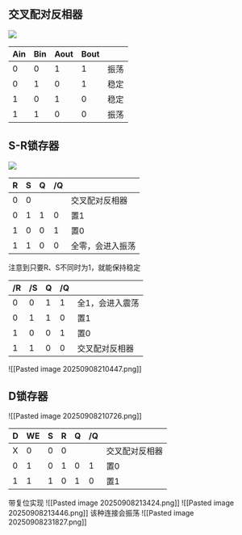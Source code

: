 ## 交叉配对反相器
![](https://ysyx.oscc.cc/slides/2306/resources/img/tikz-images/8cd44ebb6a2ad1735c95940a8b47b48d870c8073.png)

| Ain | Bin | Aout | Bout |     |
| --- | --- | ---- | ---- | --- |
| 0   | 0   | 1    | 1    | 振荡  |
| 0   | 1   | 0    | 1    | 稳定  |
| 1   | 0   | 1    | 0    | 稳定  |
| 1   | 1   | 0    | 0    | 振荡  |
## S-R锁存器
![](https://ysyx.oscc.cc/slides/2306/resources/img/tikz-images/aa8cfb24fd05163cd8be1d352bf2f44b1acb6043.png)

| R   | S   | Q   | /Q  |          |
| --- | --- | --- | --- | -------- |
| 0   | 0   |     |     | 交叉配对反相器  |
| 0   | 1   | 1   | 0   | 置1       |
| 1   | 0   | 0   | 1   | 置0       |
| 1   | 1   | 0   | 0   | 全零，会进入振荡 |
注意到只要R、S不同时为1，就能保持稳定

| /R  | /S  | Q   | /Q  |          |
| --- | --- | --- | --- | -------- |
| 0   | 0   | 1   | 1   | 全1，会进入震荡 |
| 0   | 1   | 1   | 0   | 置1       |
| 1   | 0   | 0   | 1   | 置0       |
| 1   | 1   | 0   | 0   | 交叉配对反相器  |

![[Pasted image 20250908210447.png]]
## D锁存器
![[Pasted image 20250908210726.png]]

| D   | WE  | S   | R   | Q   | /Q  |         |
| --- | --- | --- | --- | --- | --- | ------- |
| X   | 0   | 0   | 0   |     |     | 交叉配对反相器 |
| 0   | 1   | 0   | 1   | 0   | 1   | 置0      |
| 1   | 1   | 1   | 0   | 1   | 0   | 置1      |

带复位实现
![[Pasted image 20250908213424.png]]
![[Pasted image 20250908213446.png]]
该种连接会振荡
![[Pasted image 20250908231827.png]]